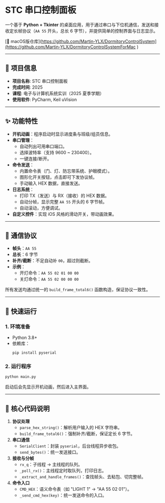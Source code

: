 # STC 串口控制面板

一个基于 **Python + Tkinter** 的桌面应用，用于通过串口与下位机通信，发送和接收定长帧协议（`AA 55` 开头，总长 6 字节），并提供简单的控制界面与日志显示。

[🔗 macOS版仓库](https://github.com/Martin-YLX/DormitoryControlSystem](https://github.com/Martin-YLX/DormitoryControlSystemForMac )


---

## 📘 项目信息

- **项目名称**: STC 串口控制面板  
- **完成时间**: 2025  
- **课程**: 电子与计算机系统实训（2025 夏季学期）  
- **使用软件**: PyCharm, Keil uVision  

---

## ✨ 功能特性

- **开机动画**：程序启动时显示进度条与班级/组员信息。
- **串口管理**：
  - 自动列出可用串口端口。
  - 选择波特率（支持 9600 ~ 230400）。
  - 一键连接/断开。
- **命令发送**：
  - 内置命令表（门、灯、防忘带系统、护眼模式）。
  - 图形化开关按钮，点击即可下发协议帧。
  - 手动输入 HEX 数据，直接发送。
- **日志系统**：
  - 打印 TX（发送）与 RX（接收）的 HEX 数据。
  - 自动分帧，显示完整 `AA 55` 开头的 6 字节帧。
  - 自动滚动，方便调试。
- **自定义控件**：实现 iOS 风格的滑动开关，带动画效果。

---

## 📝 通信协议

- **帧头**：`AA 55`
- **总长**：6 字节
- **补齐/截断**：不足自动补 `00`，超过则截断。
- **示例**：
  - 开灯命令：`AA 55 02 01 00 00`
  - 关灯命令：`AA 55 02 00 00 00`

所有发送均通过统一的 `build_frame_total6()` 函数构造，保证协议一致性。


---

## 🚀 快速运行

### 1. 环境准备
- Python 3.8+
- 依赖库：
  ```bash
  pip install pyserial
  ```

### 2. 运行程序
```bash
python main.py
```

启动后会先显示开机动画，然后进入主界面。

---

## 🔑 核心代码说明

1. **协议处理**
   - `parse_hex_string()`：解析用户输入的 HEX 字符串。
   - `build_frame_total6()`：强制补齐/截断，保证定长 6 字节。
2. **串口通信**
   - `SerialClient`：封装 `pyserial`，后台线程异步收包。
   - `send_bytes()`：统一发送接口。
3. **接收与分帧**
   - `rx_q`：子线程 → 主线程的队列。
   - `_poll_rx()`：主线程定时取队列，打印日志。
   - `_extract_and_handle_frames()`：查找帧头、去粘包、切完整帧。
4. **命令入口**
   - `CMD_HEX`：语义命令表（如 "LIGHT 1" → "AA 55 02 01"）。
   - `_send_cmd_hex(key)`：统一发送命令的入口。
